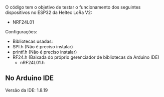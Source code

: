 O código tem o objetivo de testar o funcionamento dos seguintes dispositivos no ESP32 da Heltec LoRa V2:
- NRF24L01

Configurações:
  - Bibliotecas usadas:
  - SPI.h (Não é preciso instalar)
  - printf.h (Não é preciso instalar)
  - RF24.h (Baixada do próprio gerenciador de bibliotecas da Arduino IDE)
    - nRF24L01.h

## No Arduino IDE
Versão da IDE: 1.8.19